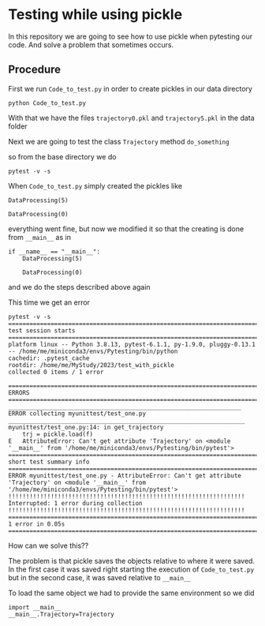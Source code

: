 

# Testing while using pickle

In this repository we are going to see how to use pickle when pytesting our code. And solve a problem that sometimes occurs.


## Procedure

First we run `Code_to_test.py` in order to create pickles in our data directory
```
python Code_to_test.py
```

With that we have the files `trajectory0.pkl` and `trajectory5.pkl` in the data folder

Next we are going to test the class `Trajectory` method `do_something`

so from the base directory we do

```
pytest -v -s
```

When `Code_to_test.py` simply created the pickles like

```
DataProcessing(5)

DataProcessing(0)
```
everything went fine, but now we modified it so that the creating is done from `__main__` as in


```
if __name__ == "__main__":
    DataProcessing(5)

    DataProcessing(0)
```

and we do the steps described above again

This time we get an error

```
pytest -v -s
============================================================================ test session starts =============================================================================
platform linux -- Python 3.8.13, pytest-6.1.1, py-1.9.0, pluggy-0.13.1 -- /home/me/miniconda3/envs/Pytesting/bin/python
cachedir: .pytest_cache
rootdir: /home/me/MyStudy/2023/test_with_pickle
collected 0 items / 1 error                                                                                                                                                  

=================================================================================== ERRORS ===================================================================================
__________________________________________________________________ ERROR collecting myunittest/test_one.py ___________________________________________________________________
myunittest/test_one.py:14: in get_trajectory
    trj = pickle.load(f)
E   AttributeError: Can't get attribute 'Trajectory' on <module '__main__' from '/home/me/miniconda3/envs/Pytesting/bin/pytest'>
========================================================================== short test summary info ===========================================================================
ERROR myunittest/test_one.py - AttributeError: Can't get attribute 'Trajectory' on <module '__main__' from '/home/me/miniconda3/envs/Pytesting/bin/pytest'>
!!!!!!!!!!!!!!!!!!!!!!!!!!!!!!!!!!!!!!!!!!!!!!!!!!!!!!!!!!!!!!!!!!! Interrupted: 1 error during collection !!!!!!!!!!!!!!!!!!!!!!!!!!!!!!!!!!!!!!!!!!!!!!!!!!!!!!!!!!!!!!!!!!!
============================================================================== 1 error in 0.05s ==============================================================================
```

How can we solve this??

The problem is that pickle saves the objects relative to where it were saved.
In the first case it was saved right starting the execution of `Code_to_test.py` but 
in the second case, it was saved relative to `__main__`

To load the same object we had to provide the same environment so we did

```
import __main__
__main__.Trajectory=Trajectory
```

